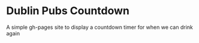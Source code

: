 # Dublin Pubs Countdown
A simple gh-pages site to display a countdown timer for when we can drink again
